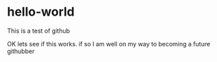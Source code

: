 # hello-world
This is a test of github

OK lets see if this works. if so I am well on my way to becoming a future githubber

